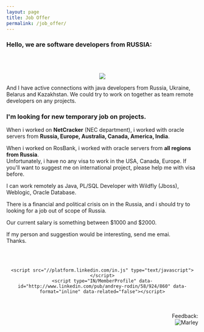 ```yaml
---
layout: page
title: Job Offer
permalink: /job_offer/
---
```





### Hello, we are software developers from RUSSIA:<br/>

<br/><br/>

<div align="center">
	<img src="http://prev.javadev.org/pictures/russian_developers.jpg" border="0">
</div>


And I have active connections with java developers from Russia, Ukraine, Belarus and Kazakhstan. We could try to work on together as team remote developers on any projects.


### I'm looking for new temporary job on projects.


When i worked on <strong>NetCracker</strong> (NEC department), i worked with oracle servers from <strong>Russia, Europe, Australia, Canada, America, India</strong>.

When i worked on RosBank, i worked with oracle servers from <strong>all regions from Russia</strong>.<br/>
Unfortunately, i have no any visa to work in the USA, Canada, Europe. If you'll want to suggest me on international project, please help me with visa before.


I can work remotely as Java, PL/SQL Developer with Wildfly (Jboss), Weblogic, Oracle Database.

There is a financial and political crisis on in the Russia, and i should try to looking for a job out of scope of Russia.

Our current salary is something between $1000 and $2000.


If my person and suggestion would be interesting, send me emai.<br/>
Thanks.

<br/>
<br/>

<div align="center">

    <script src="//platform.linkedin.com/in.js" type="text/javascript"></script>
    <script type="IN/MemberProfile" data-id="http://www.linkedin.com/pub/andrey-rodin/58/924/860" data-format="inline" data-related="false"></script>

</div>

<br/>
<br/>

<div align="right">
Feedback: <br /><img src="http://img.fotografii.org/a3333333mail.gif" alt="Marley" border="0" />
</div>
